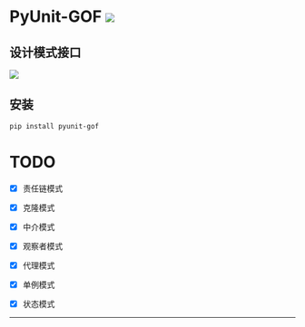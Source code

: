 # **PyUnit-GOF** [![](https://gitee.com/tyoui/logo/raw/master/logo/photolog.png)][1]

## 设计模式接口
[![](https://img.shields.io/badge/Python-3.7-green.svg)](https://pypi.org/project/pyunit-gof/)


## 安装
    pip install pyunit-gof

# TODO
- [x] 责任链模式
- [x] 克隆模式
- [x] 中介模式
- [x] 观察者模式
- [x] 代理模式
- [x] 单例模式
- [x] 状态模式


***
[1]: https://blog.jtyoui.com